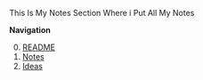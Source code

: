 This Is My Notes Section Where i Put All My Notes


**Navigation**

0. [README](https://github.com/AndyAad/rb/blob/main/README.md)
1. [Notes](https://github.com/AndyAad/rb/blob/main/Notes.md)
2. [Ideas](https://github.com/AndyAad/rb/blob/main/Ideas.md)




